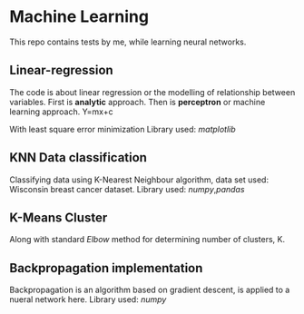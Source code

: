 # Machine Learning

This repo contains tests by me, while learning neural networks.

## Linear-regression
The code is about linear regression or the modelling of relationship between variables.
First is **analytic** approach.
Then is **perceptron** or machine learning approach.
Y=mx+c

With least square error minimization
Library used: *matplotlib*

## KNN Data classification
Classifying data using K-Nearest Neighbour algorithm, data set used: Wisconsin breast cancer dataset.
Library used:  *numpy*,*pandas*

## K-Means Cluster
Along with standard *Elbow* method for determining number of clusters, K.

## Backpropagation implementation
Backpropagation is an algorithm based on gradient descent, is applied to a nueral network here.
Library used: *numpy*
